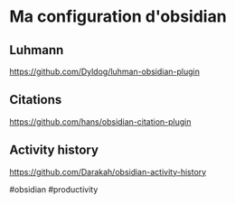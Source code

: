# Ma configuration d'obsidian

## Luhmann
https://github.com/Dyldog/luhman-obsidian-plugin

## Citations
https://github.com/hans/obsidian-citation-plugin

## Activity history
https://github.com/Darakah/obsidian-activity-history

#obsidian #productivity 
